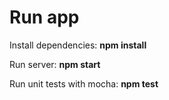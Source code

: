 # Run app

Install dependencies:
**npm install**

Run server:
**npm start**

Run unit tests with mocha:
**npm test**
